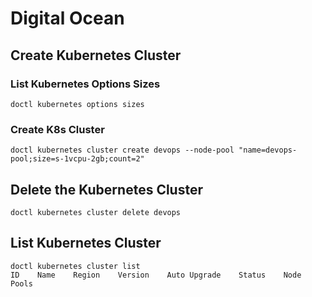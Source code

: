 # Digital Ocean

## Create Kubernetes Cluster

### List Kubernetes Options Sizes

```shell
doctl kubernetes options sizes
```

### Create K8s Cluster

```shell
doctl kubernetes cluster create devops --node-pool "name=devops-pool;size=s-1vcpu-2gb;count=2"
```

## Delete the Kubernetes Cluster

```shell
doctl kubernetes cluster delete devops
```

## List Kubernetes Cluster

```shell
doctl kubernetes cluster list
ID    Name    Region    Version    Auto Upgrade    Status    Node Pools
```
